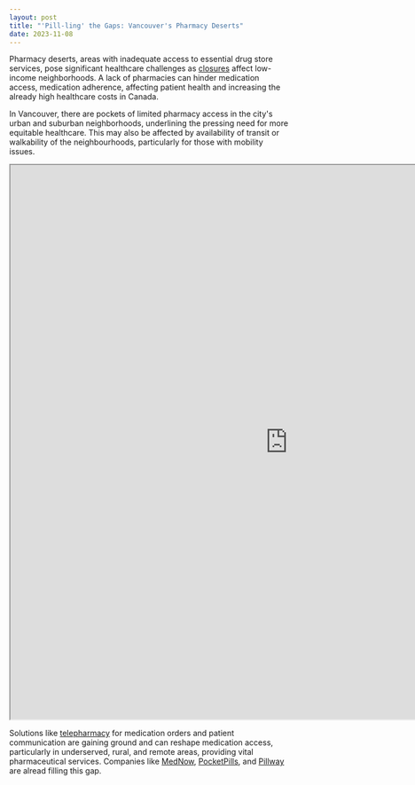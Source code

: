 ```yaml
---
layout: post
title: "'Pill-ling' the Gaps: Vancouver's Pharmacy Deserts"
date: 2023-11-08
---
```


Pharmacy deserts, areas with inadequate access to essential drug store services, pose significant healthcare challenges as [closures](https://toronto.citynews.ca/2023/10/17/rite-aids-bankruptcy-plan-stirs-worries-of-new-pharmacy-deserts/) affect low-income neighborhoods. A lack of pharmacies can hinder medication access, medication adherence, affecting patient health and increasing the already high healthcare costs in Canada.

In Vancouver, there are pockets of limited pharmacy access in the city's urban and suburban neighborhoods, underlining the pressing need for more equitable healthcare. This may also be affected by availability of transit or walkability of the neighbourhoods, particularly for those with mobility issues.

<iframe src="https://danielhsieh.shinyapps.io/vancouver_pharmacy/" height="1000" width="1000"></iframe>

Solutions like [telepharmacy](https://www.bcpharmacists.org/community-telepharmacy) for medication orders and patient communication are gaining ground and can reshape medication access, particularly in underserved, rural, and remote areas, providing vital pharmaceutical services. Companies like [MedNow](https://www.linkedin.com/company/mednow-ca/), [PocketPills](https://www.linkedin.com/company/pocketpills/), and [Pillway](https://www.linkedin.com/company/simpillhealth/) are alread filling this gap.
